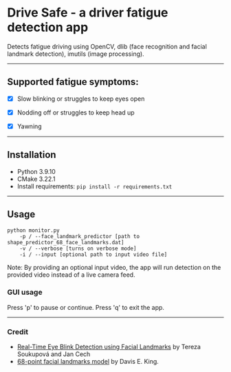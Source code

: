# Drive Safe - a driver fatigue detection app 

Detects fatigue driving using OpenCV, dlib (face recognition and facial landmark detection), imutils (image processing).   

---
## Supported fatigue symptoms:

- [x] Slow blinking or struggles to keep eyes open
- [x] Nodding off or struggles to keep head up
- [x] Yawning


---
## Installation
- Python 3.9.10
- CMake 3.22.1
- Install requirements: ```pip install -r requirements.txt```
---
## Usage
```
python monitor.py
    -p / --face_landmark_predictor [path to shape_predictor_68_face_landmarks.dat]
    -v / --verbose [turns on verbose mode]
    -i / --input [optional path to input video file]
```
Note: By providing an optional input video, the app will run detection on the provided video instead of a live camera feed. 
### GUI usage
Press 'p' to pause or continue. Press 'q' to exit the app.

---
### Credit
- [Real-Time Eye Blink Detection using Facial Landmarks](https://www.semanticscholar.org/paper/Real-Time-Eye-Blink-Detection-using-Facial-Soukupov%C3%A1-Cech/4fa1ba3531219ca8c39d8749160faf1a877f2ced) by Tereza Soukupová and Jan Cech
- [68-point facial landmarks model](https://github.com/davisking/dlib-models#shape_predictor_68_face_landmarksdatbz2) by Davis E. King.
